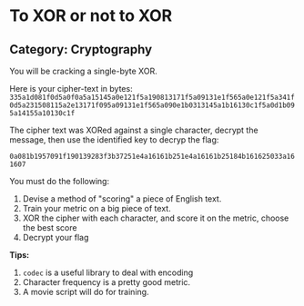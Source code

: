 # To XOR or not to XOR

## Category: Cryptography

You will be cracking a single-byte XOR.

Here is your cipher-text in bytes:
```335a1d081f0d5a0f0a5a15145a0e121f5a190813171f5a09131e1f565a0e121f5a341f0d5a231508115a2e13171f095a09131e1f565a090e1b0313145a1b16130c1f5a0d1b095a14155a10130c1f```

The cipher text was XORed against a single character, decrypt the message, then use the identified key to decryp the flag:

```0a081b1957091f190139283f3b37251e4a16161b251e4a16161b25184b161625033a161607```


You must do the following:
1. Devise a method of "scoring" a piece of English text.
2. Train your metric on a big piece of text.
3. XOR the cipher with each character, and score it on the metric, choose the best score
4. Decrypt your flag

**Tips:**
1. `codec` is a useful library to deal with encoding
2. Character frequency is a pretty good metric.
3. A movie script will do for training.